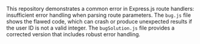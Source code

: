 This repository demonstrates a common error in Express.js route handlers: insufficient error handling when parsing route parameters. The `bug.js` file shows the flawed code, which can crash or produce unexpected results if the user ID is not a valid integer. The `bugSolution.js` file provides a corrected version that includes robust error handling.